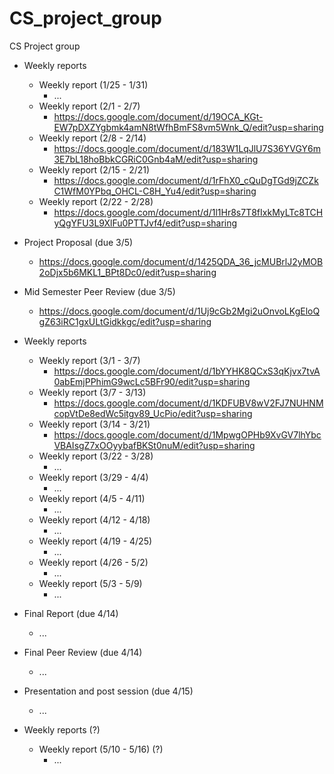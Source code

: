 # CS_project_group
CS Project group

  - Weekly reports
    - Weekly report (1/25 - 1/31)
      - ...
    - Weekly report (2/1 - 2/7)
      - https://docs.google.com/document/d/19OCA_KGt-EW7pDXZYgbmk4amN8tWfhBmFS8vm5Wnk_Q/edit?usp=sharing
    - Weekly report (2/8 - 2/14)
      - https://docs.google.com/document/d/183W1LqJlU7S36YVGY6m3E7bL18hoBbkCGRiC0Gnb4aM/edit?usp=sharing
    - Weekly report (2/15 - 2/21)
      - https://docs.google.com/document/d/1rFhX0_cQuDgTGd9jZCZkC1WfM0YPbq_OHCL-C8H_Yu4/edit?usp=sharing
    - Weekly report (2/22 - 2/28)
      - https://docs.google.com/document/d/1l1Hr8s7T8fIxkMyLTc8TCHyQgYFU3L9XlFu0PTTJvf4/edit?usp=sharing
      
  - Project Proposal (due 3/5)
      - https://docs.google.com/document/d/1425QDA_36_jcMUBrlJ2yMOB2oDjx5b6MKL1_BPt8Dc0/edit?usp=sharing
  
  - Mid Semester Peer Review (due 3/5)
      - https://docs.google.com/document/d/1Uj9cGb2Mgi2uOnvoLKgEloQgZ63iRC1gxULtGidkkgc/edit?usp=sharing
      
  - Weekly reports
    - Weekly report (3/1 - 3/7)
      - https://docs.google.com/document/d/1bYYHK8QCxS3qKjvx7tvA0abEmjPPhimG9wcLc5BFr90/edit?usp=sharing
    - Weekly report (3/7 - 3/13)
      - https://docs.google.com/document/d/1KDFUBV8wV2FJ7NUHNMcopVtDe8edWc5itgv89_UcPio/edit?usp=sharing
    - Weekly report (3/14 - 3/21)
      - https://docs.google.com/document/d/1MpwgOPHb9XvGV7lhYbcVBAIsgZ7xOOyybafBKSt0nuM/edit?usp=sharing
    - Weekly report (3/22 - 3/28)
      - ...
    - Weekly report (3/29 - 4/4)
      - ...
    - Weekly report (4/5 - 4/11)
      - ...
    - Weekly report (4/12 - 4/18)
      - ...
    - Weekly report (4/19 - 4/25)
      - ...
    - Weekly report (4/26 - 5/2)
      - ...
    - Weekly report (5/3 - 5/9)
      - ...
  
  - Final Report (due 4/14)
      - ...
  
  - Final Peer Review (due 4/14)
      - ...
  
  - Presentation and post session (due 4/15)
      - ...
      
  - Weekly reports (?)
    - Weekly report (5/10 - 5/16) (?)
      - ...

